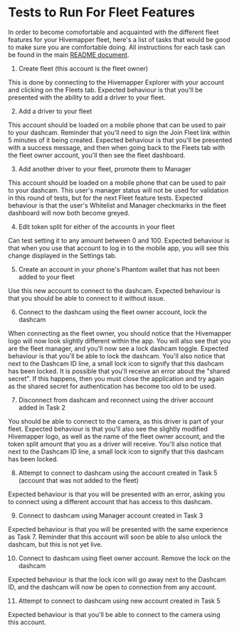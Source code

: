 # Tests to Run For Fleet Features

In order to become comofortable and acquainted with the different fleet features for your Hivemapper fleet, here's a list of tasks that would be good to
make sure you are comfortable doing. All instructions for each task can be found in the main [README document](./hivemapper-fleet-management/readme.md).

1) Create fleet (this account is the fleet owner)

This is done by connecting to the Hivemapper Explorer with your account and clicking on the Fleets tab.
Expected behaviour is that you'll be presented with the ability to add a driver to your fleet.

2) Add a driver to your fleet

This account should be loaded on a mobile phone that can be used to pair to your dashcam.
Reminder that you'll need to sign the Join Fleet link within 5 minutes of it being created.
Expected behaviour is that you'll be presented with a success message, and then when going back to the Fleets tab with the fleet owner account, you'll then see the fleet dashboard.

3) Add another driver to your fleet, promote them to Manager 

This account should be loaded on a mobile phone that can be used to pair to your dashcam. 
This user's manager status will not be used for validation in this round of tests, but for the next Fleet feature tests.
Expected behaviour is that the user's Whitelist and Manager checkmarks in the fleet dashboard will now both become greyed.

4) Edit token split for either of the accounts in your fleet

Can test setting it to any amount between 0 and 100.
Expected behaviour is that when you use that account to log in to the mobile app, you will see this change displayed in the Settings tab.

5) Create an account in your phone's Phantom wallet that has not been added to your fleet

Use this new account to connect to the dashcam.
Expected behaviour is that you should be able to connect to it without issue.

6) Connect to the dashcam using the fleet owner account, lock the dashcam

When connecting as the fleet owner, you should notice that the Hivemapper logo will now look slightly different within the app. You will also see that
you are the fleet manager, and you'll now see a lock dashcam toggle.
Expected behaviour is that you'll be able to lock the dashcam. 
You'll also notice that next to the Dashcam ID line, a small lock icon to signify that this dashcam has been locked.
It is possible that you'll receive an error about the "shared secret". If this happens, then you must close the application and try again as the shared
secret for authentication has become too old to be used.

7) Disconnect from dashcam and reconnect using the driver account added in Task 2

You should be able to connect to the camera, as this driver is part of your fleet.
Expected behaviour is that you'll also see the slightly modified Hivemapper logo, as well as the name of the fleet owner account, and the token split
amount that you as a driver will receive. You'll also notice that next to the Dashcam ID line, a small lock icon to signify that this dashcam has been locked.

8) Attempt to connect to dashcam using the account created in Task 5 (account that was not added to the fleet)

Expected behaviour is that you will be presented with an error, asking you to connect using a different account that has access to this dashcam.

9) Connect to dashcam using Manager account created in Task 3

Expected behaviour is that you will be presented with the same experience as Task 7. Reminder that this account will soon be able to also unlock the dashcam, but this is not yet live.

10) Connect to dashcam using fleet owner account. Remove the lock on the dashcam

Expected behaviour is that the lock icon will go away next to the Dashcam ID, and the dashcam will now be open to connection from any account.

11) Attempt to connect to dashcam using new account created in Task 5

Expected behaviour is that you'll be able to connect to the camera using this account.
